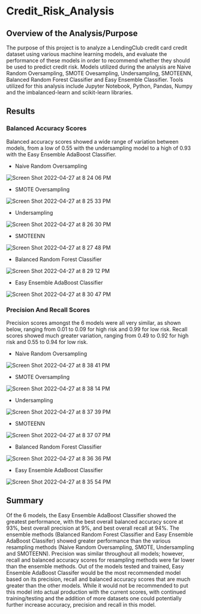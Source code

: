 # Credit_Risk_Analysis

## Overview of the Analysis/Purpose
The purpose of this project is to analyze a LendingClub credit card credit dataset using various machine learning models, and evaluate the performance of these models in order to recommend whether they should be used to predict credit risk.  Models utilized during the analysis are Naive Random Oversampling, SMOTE Ovesampling, Undersampling, SMOTEENN, Balanced Random Forest Classifier and Easy Ensemble Classifier.  Tools utilized for this analysis include Jupyter Notebook, Python, Pandas, Numpy and the imbalanced-learn and scikit-learn libraries.  

## Results
### Balanced Accuracy Scores
Balanced accuracy scores showed a wide range of variation between models, from a low of 0.55 with the undersampling model to a high of 0.93 with the Easy Ensemble AdaBoost Classifier. 

- Naive Random Oversampling

![Screen Shot 2022-04-27 at 8 24 06 PM](https://user-images.githubusercontent.com/90944163/165657715-a85dc744-7f4f-4c82-8a52-d5c61efa779c.png)

- SMOTE Oversampling

![Screen Shot 2022-04-27 at 8 25 33 PM](https://user-images.githubusercontent.com/90944163/165657822-9a4e5cfa-c113-422b-9d2b-e2d7c43c0c4f.png)

- Undersampling 

![Screen Shot 2022-04-27 at 8 26 30 PM](https://user-images.githubusercontent.com/90944163/165657913-a1c48512-21cc-4c14-bc8c-9eff89c068fd.png)

- SMOTEENN

![Screen Shot 2022-04-27 at 8 27 48 PM](https://user-images.githubusercontent.com/90944163/165658024-11e547f7-44f9-4801-8806-0db1c5712478.png)

- Balanced Random Forest Classifier

![Screen Shot 2022-04-27 at 8 29 12 PM](https://user-images.githubusercontent.com/90944163/165658169-dc036109-f9b1-4fea-853b-40914e7e0f15.png)

- Easy Ensemble AdaBoost Classifier

![Screen Shot 2022-04-27 at 8 30 47 PM](https://user-images.githubusercontent.com/90944163/165658316-196ff442-6d67-4fce-aabb-d4e27097858a.png)

### Precision And Recall Scores
Precision scores amongst the 6 models were all very similar, as shown below, ranging from 0.01 to 0.09 for high risk and 0.99 for low risk. Recall scores showed much greater variation, ranging from 0.49 to 0.92 for high risk and 0.55 to 0.94 for low risk.  

- Naive Random Oversampling

![Screen Shot 2022-04-27 at 8 38 41 PM](https://user-images.githubusercontent.com/90944163/165659027-fbb9b392-381a-4c14-9d91-187155c9f5f6.png)

- SMOTE Oversampling

![Screen Shot 2022-04-27 at 8 38 14 PM](https://user-images.githubusercontent.com/90944163/165658992-f0a6d6b7-b9be-4f1c-babf-13ad6bef70ff.png)

- Undersampling 

![Screen Shot 2022-04-27 at 8 37 39 PM](https://user-images.githubusercontent.com/90944163/165658941-fcb548fd-7363-4bc1-b948-5c9ea7e9cbbc.png)

- SMOTEENN

![Screen Shot 2022-04-27 at 8 37 07 PM](https://user-images.githubusercontent.com/90944163/165658894-8b7d9364-9d92-452b-8378-325c8b512ef0.png)

- Balanced Random Forest Classifier

![Screen Shot 2022-04-27 at 8 36 36 PM](https://user-images.githubusercontent.com/90944163/165658849-cef3d5ea-1880-42f8-bb66-4537c15c666d.png)

- Easy Ensemble AdaBoost Classifier 

![Screen Shot 2022-04-27 at 8 35 54 PM](https://user-images.githubusercontent.com/90944163/165658784-ad601674-abf9-438b-a349-6bc93d6b6588.png)

## Summary
Of the 6 models, the Easy Ensemble AdaBoost Classifier showed the greatest performance, with the best overall balanced accuracy score at 93%, best overall precision at 9%, and best overall recall at 94%. The ensemble methods (Balanced Random Forest Classifier and Easy Ensemble AdaBoost Classifer) showed greater performance than the various resampling methods (Naive Random Oversampling, SMOTE, Undersampling and SMOTEENN).  Precision was similar throughout all models; however, recall and balanced accuracy scores for resampling methods were far lower than the ensemble methods.  Out of the models tested and trained, Easy Ensemble AdaBoost Classifer would be the most recommended model based on its precision, recall and balanced accuracy scores that are much greater than the other models.  While it would not be recommended to put this model into actual production with the current scores, with continued training/testing and the addition of more datasets one could potentially further increase accuracy, precision and recall in this model. 
